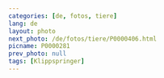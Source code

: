 ```yaml
---
categories: [de, fotos, tiere]
lang: de
layout: photo
next_photo: /de/fotos/tiere/P0000406.html
picname: P0000281
prev_photo: null
tags: [Klippspringer]
---
```

